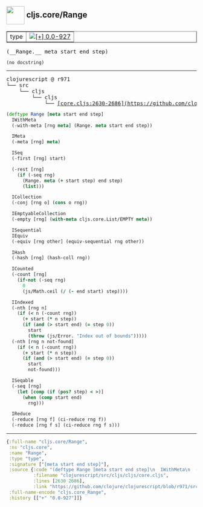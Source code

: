 ## <img width="48px" valign="middle" src="http://i.imgur.com/Hi20huC.png"> cljs.core/Range

 <table border="1">
<tr>
<td>type</td>
<td><a href="https://github.com/cljsinfo/api-refs/tree/0.0-927"><img valign="middle" alt="[+] 0.0-927" src="https://img.shields.io/badge/+-0.0--927-lightgrey.svg"></a> </td>
</tr>
</table>

 <samp>
(__Range.__ meta start end step)<br>
</samp>

```
(no docstring)
```

---

 <pre>
clojurescript @ r971
└── src
    └── cljs
        └── cljs
            └── <ins>[core.cljs:2630-2686](https://github.com/clojure/clojurescript/blob/r971/src/cljs/cljs/core.cljs#L2630-L2686)</ins>
</pre>

```clj
(deftype Range [meta start end step]
  IWithMeta
  (-with-meta [rng meta] (Range. meta start end step))

  IMeta
  (-meta [rng] meta)

  ISeq
  (-first [rng] start)

  (-rest [rng]
    (if (-seq rng)
      (Range. meta (+ start step) end step)
      (list)))

  ICollection
  (-conj [rng o] (cons o rng))

  IEmptyableCollection
  (-empty [rng] (with-meta cljs.core.List/EMPTY meta))

  ISequential
  IEquiv
  (-equiv [rng other] (equiv-sequential rng other))

  IHash
  (-hash [rng] (hash-coll rng))

  ICounted
  (-count [rng]
    (if-not (-seq rng)
      0
      (js/Math.ceil (/ (- end start) step))))

  IIndexed
  (-nth [rng n]
    (if (< n (-count rng))
      (+ start (* n step))
      (if (and (> start end) (= step 0))
        start
        (throw (js/Error. "Index out of bounds")))))
  (-nth [rng n not-found]
    (if (< n (-count rng))
      (+ start (* n step))
      (if (and (> start end) (= step 0))
        start
        not-found)))

  ISeqable
  (-seq [rng]
    (let [comp (if (pos? step) < >)]
      (when (comp start end)
        rng)))

  IReduce
  (-reduce [rng f] (ci-reduce rng f))
  (-reduce [rng f s] (ci-reduce rng f s)))
```


---

```clj
{:full-name "cljs.core/Range",
 :ns "cljs.core",
 :name "Range",
 :type "type",
 :signature ["[meta start end step]"],
 :source {:code "(deftype Range [meta start end step]\n  IWithMeta\n  (-with-meta [rng meta] (Range. meta start end step))\n\n  IMeta\n  (-meta [rng] meta)\n\n  ISeq\n  (-first [rng] start)\n\n  (-rest [rng]\n    (if (-seq rng)\n      (Range. meta (+ start step) end step)\n      (list)))\n\n  ICollection\n  (-conj [rng o] (cons o rng))\n\n  IEmptyableCollection\n  (-empty [rng] (with-meta cljs.core.List/EMPTY meta))\n\n  ISequential\n  IEquiv\n  (-equiv [rng other] (equiv-sequential rng other))\n\n  IHash\n  (-hash [rng] (hash-coll rng))\n\n  ICounted\n  (-count [rng]\n    (if-not (-seq rng)\n      0\n      (js/Math.ceil (/ (- end start) step))))\n\n  IIndexed\n  (-nth [rng n]\n    (if (< n (-count rng))\n      (+ start (* n step))\n      (if (and (> start end) (= step 0))\n        start\n        (throw (js/Error. \"Index out of bounds\")))))\n  (-nth [rng n not-found]\n    (if (< n (-count rng))\n      (+ start (* n step))\n      (if (and (> start end) (= step 0))\n        start\n        not-found)))\n\n  ISeqable\n  (-seq [rng]\n    (let [comp (if (pos? step) < >)]\n      (when (comp start end)\n        rng)))\n\n  IReduce\n  (-reduce [rng f] (ci-reduce rng f))\n  (-reduce [rng f s] (ci-reduce rng f s)))",
          :filename "clojurescript/src/cljs/cljs/core.cljs",
          :lines [2630 2686],
          :link "https://github.com/clojure/clojurescript/blob/r971/src/cljs/cljs/core.cljs#L2630-L2686"},
 :full-name-encode "cljs.core_Range",
 :history [["+" "0.0-927"]]}

```
